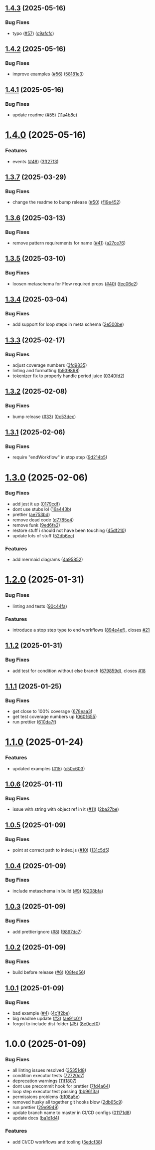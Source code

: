 ## [1.4.3](https://github.com/BelfordZ/open-rpc-flow/compare/v1.4.2...v1.4.3) (2025-05-16)


### Bug Fixes

* typo ([#57](https://github.com/BelfordZ/open-rpc-flow/issues/57)) ([c9afcfc](https://github.com/BelfordZ/open-rpc-flow/commit/c9afcfc486d8303533f7019fd39f048e655cc562))

## [1.4.2](https://github.com/BelfordZ/open-rpc-flow/compare/v1.4.1...v1.4.2) (2025-05-16)


### Bug Fixes

* improve examples ([#56](https://github.com/BelfordZ/open-rpc-flow/issues/56)) ([58181e3](https://github.com/BelfordZ/open-rpc-flow/commit/58181e38656c0879006b62f87691cafd4a09f6ea))

## [1.4.1](https://github.com/BelfordZ/open-rpc-flow/compare/v1.4.0...v1.4.1) (2025-05-16)


### Bug Fixes

* update readme ([#55](https://github.com/BelfordZ/open-rpc-flow/issues/55)) ([11a4b8c](https://github.com/BelfordZ/open-rpc-flow/commit/11a4b8c8629a2423be4ae9f02a1ba1c1a17c77a3))

# [1.4.0](https://github.com/BelfordZ/open-rpc-flow/compare/v1.3.7...v1.4.0) (2025-05-16)


### Features

* events ([#48](https://github.com/BelfordZ/open-rpc-flow/issues/48)) ([3ff27f3](https://github.com/BelfordZ/open-rpc-flow/commit/3ff27f377b04d8b6e57a9ded15b1ec7c35357497))

## [1.3.7](https://github.com/BelfordZ/open-rpc-flow/compare/v1.3.6...v1.3.7) (2025-03-29)


### Bug Fixes

* change the readme to bump release ([#50](https://github.com/BelfordZ/open-rpc-flow/issues/50)) ([f19e452](https://github.com/BelfordZ/open-rpc-flow/commit/f19e452164014b4d8c5df92bb3fce3ac73c4668f))

## [1.3.6](https://github.com/BelfordZ/open-rpc-flow/compare/v1.3.5...v1.3.6) (2025-03-13)


### Bug Fixes

* remove pattern requirements for name ([#41](https://github.com/BelfordZ/open-rpc-flow/issues/41)) ([a27ce76](https://github.com/BelfordZ/open-rpc-flow/commit/a27ce768da444bdde403278fa1eeeb08d80d406d))

## [1.3.5](https://github.com/BelfordZ/open-rpc-flow/compare/v1.3.4...v1.3.5) (2025-03-10)


### Bug Fixes

* loosen metaschema for Flow required props ([#40](https://github.com/BelfordZ/open-rpc-flow/issues/40)) ([fec06e2](https://github.com/BelfordZ/open-rpc-flow/commit/fec06e219c86fc389306b45457e089a75612b50d))

## [1.3.4](https://github.com/BelfordZ/open-rpc-flow/compare/v1.3.3...v1.3.4) (2025-03-04)


### Bug Fixes

* add support for loop steps in meta schema ([2e500be](https://github.com/BelfordZ/open-rpc-flow/commit/2e500be968822d08a195932ebd12456d971a30dc))

## [1.3.3](https://github.com/BelfordZ/open-rpc-flow/compare/v1.3.2...v1.3.3) (2025-02-17)


### Bug Fixes

* adjust coverage numbers ([3fd9835](https://github.com/BelfordZ/open-rpc-flow/commit/3fd9835e399afb49171b2224ead5f5b59c5c9bd0))
* linting and formatting ([b939898](https://github.com/BelfordZ/open-rpc-flow/commit/b93989827a7be480540e6c9502b585316833c1cb))
* tokenizer fix to properly handle period juice ([0340fd2](https://github.com/BelfordZ/open-rpc-flow/commit/0340fd21bcd8d7078055bdf948f95203c9c1371a))

## [1.3.2](https://github.com/BelfordZ/open-rpc-flow/compare/v1.3.1...v1.3.2) (2025-02-08)


### Bug Fixes

* bump release ([#33](https://github.com/BelfordZ/open-rpc-flow/issues/33)) ([0c53dec](https://github.com/BelfordZ/open-rpc-flow/commit/0c53decc6326f5da604444305712a7e253e2f4c8))

## [1.3.1](https://github.com/BelfordZ/open-rpc-flow/compare/v1.3.0...v1.3.1) (2025-02-06)


### Bug Fixes

* require "endWorkflow" in stop step ([9d214b5](https://github.com/BelfordZ/open-rpc-flow/commit/9d214b5530f37f54141f330d6040055eccc10cc4))

# [1.3.0](https://github.com/BelfordZ/open-rpc-flow/compare/v1.2.0...v1.3.0) (2025-02-06)


### Bug Fixes

* add jest it up ([0179cdf](https://github.com/BelfordZ/open-rpc-flow/commit/0179cdf6f639a35c2429691ff4bfbc6180f8c5e2))
* dont use stubs lol ([16a443b](https://github.com/BelfordZ/open-rpc-flow/commit/16a443b970376812a73376b072369dae3b42e56b))
* prettier ([ae753bd](https://github.com/BelfordZ/open-rpc-flow/commit/ae753bd3e90883f33ad4a5e11e4d44fc31d86c35))
* remove dead code ([d7785e4](https://github.com/BelfordZ/open-rpc-flow/commit/d7785e4e5ef3bb346cdbbb5f8648358d034af3f3))
* remove funk ([9ed6fa2](https://github.com/BelfordZ/open-rpc-flow/commit/9ed6fa245fbbe0612e59b30c766c080582e36272))
* restore stuff i should not have been touching ([45df210](https://github.com/BelfordZ/open-rpc-flow/commit/45df210d1f752c5041510eb674d5388e05760a04))
* update lots of stuff ([52db6ec](https://github.com/BelfordZ/open-rpc-flow/commit/52db6ec0298e3a9a6858fd547cac48d923806c97))


### Features

* add mermaid diagrams ([4a95852](https://github.com/BelfordZ/open-rpc-flow/commit/4a9585224c974e17fd9cd4b2bdf3b48da95f7484))

# [1.2.0](https://github.com/BelfordZ/open-rpc-flow/compare/v1.1.2...v1.2.0) (2025-01-31)


### Bug Fixes

* linting and tests ([90c44fa](https://github.com/BelfordZ/open-rpc-flow/commit/90c44fab6760ba70040c331b1be4ac595e917fe2))


### Features

* introduce a stop step type to end workflows ([894e4ef](https://github.com/BelfordZ/open-rpc-flow/commit/894e4ef21f8dbd61f4d0055570553972abe2d9dd)), closes [#21](https://github.com/BelfordZ/open-rpc-flow/issues/21)

## [1.1.2](https://github.com/BelfordZ/open-rpc-flow/compare/v1.1.1...v1.1.2) (2025-01-31)


### Bug Fixes

* add test for condition without else branch ([679859d](https://github.com/BelfordZ/open-rpc-flow/commit/679859d0162eb9d8a80dbe8aaafe6fe4b579389b)), closes [#18](https://github.com/BelfordZ/open-rpc-flow/issues/18)

## [1.1.1](https://github.com/BelfordZ/open-rpc-flow/compare/v1.1.0...v1.1.1) (2025-01-25)


### Bug Fixes

* get close to 100% coverage ([678eaa3](https://github.com/BelfordZ/open-rpc-flow/commit/678eaa3f62c477c41a139c4209e547bfad74ff4b))
* get test coverage numbers up ([0601655](https://github.com/BelfordZ/open-rpc-flow/commit/0601655175e3ac160171488c865d4b42c489af06))
* run prettier ([610da7f](https://github.com/BelfordZ/open-rpc-flow/commit/610da7f8a84203b00d2beaf7b52040f3310b6d44))

# [1.1.0](https://github.com/BelfordZ/open-rpc-flow/compare/v1.0.6...v1.1.0) (2025-01-24)


### Features

* updated examples ([#15](https://github.com/BelfordZ/open-rpc-flow/issues/15)) ([c50c603](https://github.com/BelfordZ/open-rpc-flow/commit/c50c603f819fa5d4975a33a0525c075cf726dd88))

## [1.0.6](https://github.com/BelfordZ/open-rpc-flow/compare/v1.0.5...v1.0.6) (2025-01-11)


### Bug Fixes

* issue with string with object ref in it ([#11](https://github.com/BelfordZ/open-rpc-flow/issues/11)) ([2ba27be](https://github.com/BelfordZ/open-rpc-flow/commit/2ba27be8c36a64f39957686a815e8f915bc61e03))

## [1.0.5](https://github.com/BelfordZ/open-rpc-flow/compare/v1.0.4...v1.0.5) (2025-01-09)


### Bug Fixes

* point at correct path to index.js ([#10](https://github.com/BelfordZ/open-rpc-flow/issues/10)) ([131c5d5](https://github.com/BelfordZ/open-rpc-flow/commit/131c5d598fbd45ca024088eac6d3b20514e47ebe))

## [1.0.4](https://github.com/BelfordZ/open-rpc-flow/compare/v1.0.3...v1.0.4) (2025-01-09)


### Bug Fixes

* include metaschema in build ([#9](https://github.com/BelfordZ/open-rpc-flow/issues/9)) ([6208bfa](https://github.com/BelfordZ/open-rpc-flow/commit/6208bfaf3158625639c4dcc6af4e2df5d5006ad1))

## [1.0.3](https://github.com/BelfordZ/open-rpc-flow/compare/v1.0.2...v1.0.3) (2025-01-09)


### Bug Fixes

* add prettierignore ([#8](https://github.com/BelfordZ/open-rpc-flow/issues/8)) ([9897dc7](https://github.com/BelfordZ/open-rpc-flow/commit/9897dc7cb354fb9adfc14b5933caa99face4a7e2))

## [1.0.2](https://github.com/BelfordZ/open-rpc-flow/compare/v1.0.1...v1.0.2) (2025-01-09)

### Bug Fixes

- build before release ([#6](https://github.com/BelfordZ/open-rpc-flow/issues/6)) ([08fed56](https://github.com/BelfordZ/open-rpc-flow/commit/08fed563c27064ae74a7164f1c4a167a287ce405))

## [1.0.1](https://github.com/BelfordZ/open-rpc-flow/compare/v1.0.0...v1.0.1) (2025-01-09)

### Bug Fixes

- bad example ([#4](https://github.com/BelfordZ/open-rpc-flow/issues/4)) ([4c1f2be](https://github.com/BelfordZ/open-rpc-flow/commit/4c1f2bedd17fe041fe1536c3fa7d36ba508e80eb))
- big readme update ([#3](https://github.com/BelfordZ/open-rpc-flow/issues/3)) ([ae91c01](https://github.com/BelfordZ/open-rpc-flow/commit/ae91c01e701cddd4bf1725a6c170d3517760f940))
- forgot to include dist folder ([#5](https://github.com/BelfordZ/open-rpc-flow/issues/5)) ([8e0eef0](https://github.com/BelfordZ/open-rpc-flow/commit/8e0eef003801ee5f6c442a917a69c5f28b2e1a88))

# 1.0.0 (2025-01-09)

### Bug Fixes

- all linting issues resolved ([35351d8](https://github.com/BelfordZ/open-rpc-flow/commit/35351d8d03b35cb7bbf9723b92809066dbbf727e))
- condition executor tests ([72720d7](https://github.com/BelfordZ/open-rpc-flow/commit/72720d717e35949293abb3e34e663d08b9a1675d))
- deprecation warnings ([11f1807](https://github.com/BelfordZ/open-rpc-flow/commit/11f180744367c5655a2745aa82245f70fa1c2147))
- dont use precommit hook for prettier ([7fd4a64](https://github.com/BelfordZ/open-rpc-flow/commit/7fd4a642f51884202f61070dac6a175d66333809))
- loop step executor test passing ([bb9613a](https://github.com/BelfordZ/open-rpc-flow/commit/bb9613a2835f4a8abc22fdb6ea3326279316b223))
- permissions problems ([b108a5e](https://github.com/BelfordZ/open-rpc-flow/commit/b108a5e20e819eba3be124804a3d68ee01947926))
- removed husky all together git hooks blow ([2db65c9](https://github.com/BelfordZ/open-rpc-flow/commit/2db65c95d476a2ea40985b214c49553145869479))
- run prettier ([29e9949](https://github.com/BelfordZ/open-rpc-flow/commit/29e9949d295c37af60f86ad98768c3894a6f4d69))
- update branch name to master in CI/CD configs ([01171d8](https://github.com/BelfordZ/open-rpc-flow/commit/01171d8776e068491e4f0c2ccb9c612282195d2d))
- update docs ([ba1d1d4](https://github.com/BelfordZ/open-rpc-flow/commit/ba1d1d4e3af3d880fa796cb84c3a886bee9354fa))

### Features

- add CI/CD workflows and tooling ([5edcf38](https://github.com/BelfordZ/open-rpc-flow/commit/5edcf38c0a657fec114cacd0139f7e09f87256f3))
